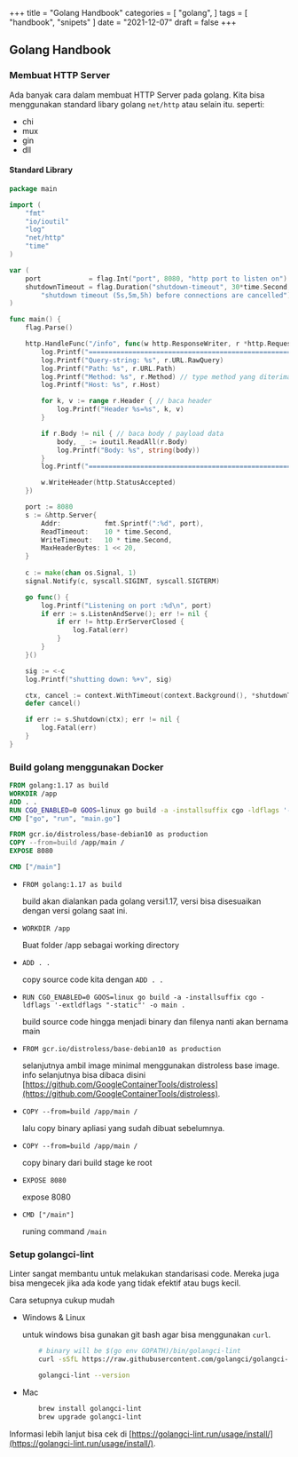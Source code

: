 +++
title = "Golang Handbook"
categories = [
    "golang",
]
tags = [
    "handbook",
    "snipets"
]
date = "2021-12-07"
draft = false
+++

## Golang Handbook

### Membuat HTTP Server

Ada banyak cara dalam membuat HTTP Server pada golang.
Kita bisa menggunakan standard libary golang `net/http` atau selain itu. seperti:

- chi
- mux
- gin
- dll

#### Standard Library

```go
package main

import (
	"fmt"
	"io/ioutil"
	"log"
	"net/http"
	"time"
)

var (
	port            = flag.Int("port", 8080, "http port to listen on")
	shutdownTimeout = flag.Duration("shutdown-timeout", 30*time.Second,
		"shutdown timeout (5s,5m,5h) before connections are cancelled")
)

func main() {
	flag.Parse()

	http.HandleFunc("/info", func(w http.ResponseWriter, r *http.Request) {
		log.Printf("===================================================")
		log.Printf("Query-string: %s", r.URL.RawQuery)
		log.Printf("Path: %s", r.URL.Path)
		log.Printf("Method: %s", r.Method) // type method yang diterima 
		log.Printf("Host: %s", r.Host)

		for k, v := range r.Header { // baca header
			log.Printf("Header %s=%s", k, v)
		}

		if r.Body != nil { // baca body / payload data
			body, _ := ioutil.ReadAll(r.Body)
			log.Printf("Body: %s", string(body))
		}
		log.Printf("===================================================")

		w.WriteHeader(http.StatusAccepted)
	})

	port := 8080
	s := &http.Server{
		Addr:           fmt.Sprintf(":%d", port),
		ReadTimeout:    10 * time.Second,
		WriteTimeout:   10 * time.Second,
		MaxHeaderBytes: 1 << 20,
	}
	
	c := make(chan os.Signal, 1)
	signal.Notify(c, syscall.SIGINT, syscall.SIGTERM)

	go func() {
		log.Printf("Listening on port :%d\n", port)
		if err := s.ListenAndServe(); err != nil {
			if err != http.ErrServerClosed {
				log.Fatal(err)
			}
		}
	}()

	sig := <-c
	log.Printf("shutting down: %+v", sig)

	ctx, cancel := context.WithTimeout(context.Background(), *shutdownTimeout)
	defer cancel()

	if err := s.Shutdown(ctx); err != nil {
		log.Fatal(err)
	}
}
```

### Build golang menggunakan Docker

```Dockerfile
FROM golang:1.17 as build
WORKDIR /app
ADD . .
RUN CGO_ENABLED=0 GOOS=linux go build -a -installsuffix cgo -ldflags '-extldflags "-static"' -o main .
CMD ["go", "run", "main.go"]

FROM gcr.io/distroless/base-debian10 as production
COPY --from=build /app/main /
EXPOSE 8080

CMD ["/main"]
```

- `FROM golang:1.17 as build`
	
	build akan dialankan pada golang versi1.17, versi bisa disesuaikan dengan versi golang saat ini.

- `WORKDIR /app`

	Buat folder /app sebagai working directory 

- `ADD . .`

	copy source code kita dengan `ADD . .`

- `RUN CGO_ENABLED=0 GOOS=linux go build -a -installsuffix cgo -ldflags '-extldflags "-static"' -o main .`

	build source code hingga menjadi binary dan filenya nanti akan bernama main

- `FROM gcr.io/distroless/base-debian10 as production`

	selanjutnya ambil image minimal menggunakan distroless base image.
	info selanjutnya bisa dibaca disini [https://github.com/GoogleContainerTools/distroless](https://github.com/GoogleContainerTools/distroless).

- `COPY --from=build /app/main /`

	lalu copy binary apliasi yang sudah dibuat sebelumnya.

- `COPY --from=build /app/main /`

	copy binary dari build stage ke root
  
- `EXPOSE 8080`

	expose 8080

- `CMD ["/main"]`

	runing command `/main`


### Setup golangci-lint

Linter sangat membantu untuk melakukan standarisasi code.
Mereka juga bisa mengecek jika ada kode yang tidak efektif atau bugs kecil.

Cara setupnya cukup mudah

- Windows & Linux

	untuk windows bisa gunakan git bash agar bisa menggunakan `curl`.

	```bash
		# binary will be $(go env GOPATH)/bin/golangci-lint
		curl -sSfL https://raw.githubusercontent.com/golangci/golangci-lint/master/install.sh | sh -s -- -b $(go env GOPATH)/bin v1.43.0

		golangci-lint --version
	```

- Mac

	```bash
		brew install golangci-lint
		brew upgrade golangci-lint
	```

Informasi lebih lanjut bisa cek di [https://golangci-lint.run/usage/install/](https://golangci-lint.run/usage/install/).